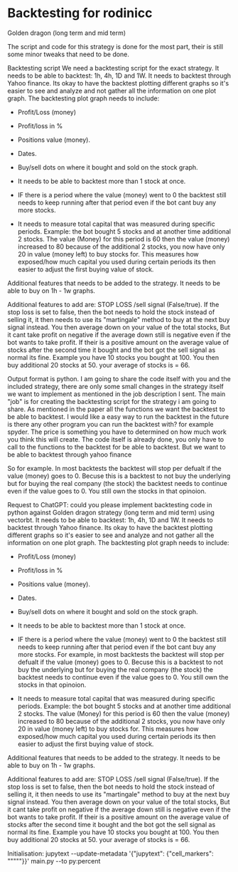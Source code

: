 # Backtesting for rodinicc

Golden dragon (long term and mid term)

The script and code for this strategy is done for the most part, their is still some minor
tweaks that need to be done.

Backtesting script
We need a backtesting script for the exact strategy.
It needs to be able to backtest: 1h, 4h, 1D and 1W.
It needs to backtest through Yahoo finance.
Its okay to have the backtest plotting different graphs so it's easier to see and analyze
and not gather all the information on one plot graph.
The backtesting plot graph needs to include:
- Profit/Loss (money)
- Profit/loss in %
- Positions value (money).
- Dates.
- Buy/sell dots on where it bought and sold on the stock graph.

- It needs to be able to backtest more than 1 stock at once.

- IF there is a period where the value (money) went to 0 the backtest still needs to
  keep running after that period even if the bot cant buy any more stocks.

- It needs to measure total capital that was measured during specific periods.
  Example: the bot bought 5 stocks and at another time additional 2 stocks. The value
  (Money) for this period is 60 then the value (money) increased to 80 because of the
  additional 2 stocks, you now have only 20 in value (money left) to buy stocks for. This
  measures how exposed/how much capital you used during certain periods its then
  easier to adjust the first buying value of stock.

Additional features that needs to be added to the strategy.
It needs to be able to buy on 1h - 1w graphs.

Additional features to add are:
STOP LOSS /sell signal (False/true).
If the stop loss is set to false, then the bot needs to hold the stock instead of selling it,
it then needs to use its "martingale" method to buy at the next buy signal instead. You
then average down on your value of the total stocks, But it cant take profit on
negative if the average down still is negative even if the bot wants to take profit. If
their is a positive amount on the average value of stocks after the second time it
bought and the bot got the sell signal as normal its fine.
Example you have 10 stocks you bought at 100. You then buy additional 20 stocks at
50. your average of stocks is = 66.


Output format is python. I am going to share the code itself with you and the included strategy, there are only some small changes in the strategy itself we want to implement as mentioned in the job description I sent. The main "job" is for creating the backtesting script for the strategy i am going to share. As mentioned in the paper all the functions we want the backtest to be able to backtest. I would like a easy way to run the backtest in the future is there any other program you can run the backtest with? for example spyder. The price is something you have to determined on how much work you think this will create. The code itself is already done, you only have to call to the functions to the backtest for be able to backtest. But we want to be able to backtest through yahoo finance


So for example. In most backtests the backtest will stop per defualt if the value (money) goes to 0. Becuse this is a backtest to not buy the underlying but for buying the real company (the stock) the backtest needs to continue even if the value goes to 0. You still own the stocks in that opinoion.



Request to ChatGPT:
could you please implement backtesting code in python against Golden dragon strategy (long term and mid term) using vectorbt. It needs to be able to backtest: 1h, 4h, 1D and 1W. It needs to backtest through Yahoo finance. Its okay to have the backtest plotting different graphs so it's easier to see and analyze and not gather all the information on one plot graph.
The backtesting plot graph needs to include:
- Profit/Loss (money)
- Profit/loss in %
- Positions value (money).
- Dates.
- Buy/sell dots on where it bought and sold on the stock graph.

- It needs to be able to backtest more than 1 stock at once.

- IF there is a period where the value (money) went to 0 the backtest still needs to
  keep running after that period even if the bot cant buy any more stocks. For example, in most backtests the backtest will stop per defualt if the value (money) goes to 0. Becuse this is a backtest to not buy the underlying but for buying the real company (the stock) the backtest needs to continue even if the value goes to 0. You still own the stocks in that opinoion.

- It needs to measure total capital that was measured during specific periods.
  Example: the bot bought 5 stocks and at another time additional 2 stocks. The value
  (Money) for this period is 60 then the value (money) increased to 80 because of the
  additional 2 stocks, you now have only 20 in value (money left) to buy stocks for. This
  measures how exposed/how much capital you used during certain periods its then
  easier to adjust the first buying value of stock.

Additional features that needs to be added to the strategy.
It needs to be able to buy on 1h - 1w graphs.

Additional features to add are:
STOP LOSS /sell signal (False/true).
If the stop loss is set to false, then the bot needs to hold the stock instead of selling it,
it then needs to use its "martingale" method to buy at the next buy signal instead. You
then average down on your value of the total stocks, But it cant take profit on
negative if the average down still is negative even if the bot wants to take profit. If
their is a positive amount on the average value of stocks after the second time it
bought and the bot got the sell signal as normal its fine.
Example you have 10 stocks you bought at 100. You then buy additional 20 stocks at
50. your average of stocks is = 66.

Initialisation:
jupytext --update-metadata '{"jupytext": {"cell_markers": "\"\"\""}}' main.py --to py:percent
